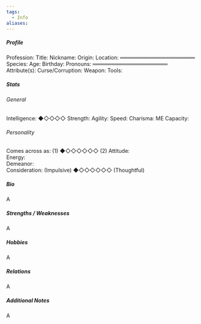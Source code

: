 ```yaml
---
tags:
  - Info
aliases:
---
```




##### Profile
Profession: 
Title: 
Nickname: 
Origin: 
Location: 
════════════════════
Species: 
Age: 
Birthday: 
Pronouns: 
════════════════════
Attribute(s): 
Curse/Corruption: 
Weapon: 
Tools: 

##### Stats

###### General

Intelligence:  ◆◇◇◇◇
Strength: 
Agility: 
Speed: 
Charisma: 
ME Capacity: 

###### Personality

Comes across as:  (1)  ◆◇◇◇◇◇◇  (2)
Attitude:  
Energy:  
Demeanor:  
Consideration:  (Impulsive)  ◆◇◇◇◇◇◇  (Thoughtful)

##### Bio

A


##### Strengths / Weaknesses

A


##### Hobbies

A


##### Relations

A

##### Additional Notes

A